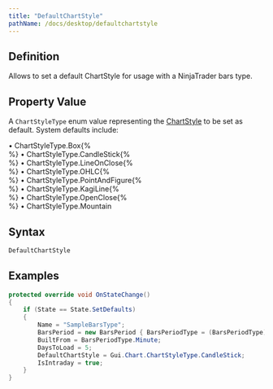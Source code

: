 ```yaml
---
title: "DefaultChartStyle"
pathName: /docs/desktop/defaultchartstyle
---
```


## Definition

Allows to set a default ChartStyle for usage with a NinjaTrader bars type.

## Property Value

A `ChartStyleType` enum value representing the [ChartStyle](/docs/desktop/chartstyletype) to be set as default. System defaults include:

&bull; ChartStyleType.Box{% <br> %}
&bull; ChartStyleType.CandleStick{% <br> %}
&bull; ChartStyleType.LineOnClose{% <br> %}
&bull; ChartStyleType.OHLC{% <br> %}
&bull; ChartStyleType.PointAndFigure{% <br> %}
&bull; ChartStyleType.KagiLine{% <br> %}
&bull; ChartStyleType.OpenClose{% <br> %}
&bull; ChartStyleType.Mountain

## Syntax

```csharp
DefaultChartStyle
```

## Examples

```csharp
protected override void OnStateChange()
{
    if (State == State.SetDefaults)
    {
        Name = "SampleBarsType";
        BarsPeriod = new BarsPeriod { BarsPeriodType = (BarsPeriodType) 15, BarsPeriodTypeName = "SampleBarsType(15)", Value = 1 };
        BuiltFrom = BarsPeriodType.Minute;
        DaysToLoad = 5;
        DefaultChartStyle = Gui.Chart.ChartStyleType.CandleStick;
        IsIntraday = true;
    }
}
```
